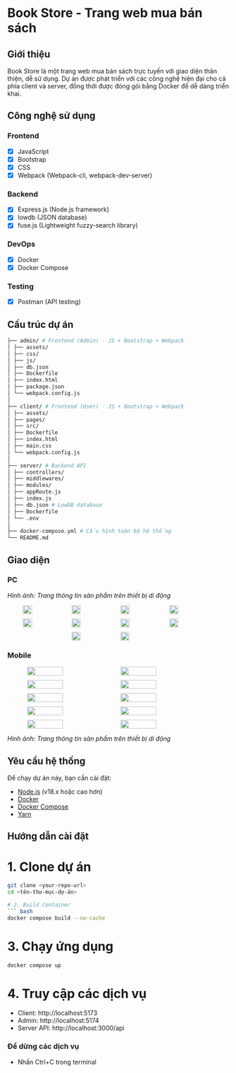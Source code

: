 # Book Store - Trang web mua bán sách

## Giới thiệu

Book Store là một trang web mua bán sách trực tuyến với giao diện thân thiện, dễ sử dụng. Dự án được phát triển với các công nghệ hiện đại cho cả phía client và server, đồng thời được đóng gói bằng Docker để dễ dàng triển khai.

## Công nghệ sử dụng

### Frontend

- [x] JavaScript
- [x] Bootstrap
- [x] CSS
- [x] Webpack (Webpack-cli, webpack-dev-server)

### Backend

- [x] Express.js (Node.js framework)
- [x] lowdb (JSON database)
- [x] fuse.js (Lightweight fuzzy-search library)

### DevOps

- [x] Docker
- [x] Docker Compose

### Testing

- [x] Postman (API testing)

## Cấu trúc dự án

```bash
├── admin/ # Frontend (Admin) - JS + Bootstrap + Webpack
│ ├── assets/
│ ├── css/
│ ├── js/
│ ├── db.json
│ ├── Dockerfile
│ ├── index.html
│ ├── package.json
│ └── webpack.config.js
│
├── client/ # Frontend (User) - JS + Bootstrap + Webpack
│ ├── assets/
│ ├── pages/
│ ├── src/
│ ├── Dockerfile
│ ├── index.html
│ ├── main.css
│ └── webpack.config.js
│
├── server/ # Backend API
│ ├── controllers/
│ ├── middlewares/
│ ├── modules/
│ ├── appRoute.js
│ ├── index.js
│ ├── db.json # LowDB database
│ ├── Dockerfile
│ └── .env
│
├── docker-compose.yml # Cấu hình toàn bộ hệ thống
└── README.md
```

## Giao diện

### PC

_Hình ảnh: Trang thông tin sản phẩm trên thiết bị di động_

<div style="display: flex; flex-wrap: wrap; gap: 10px; justify-content: center;">
    <img src="./pages/pc/AboutUs.png" width="20%" />
    <img src="./pages/pc/Auth.png" width="20%" />
    <img src="./pages/pc/Blog-Body.png" width="20%" />
    <img src="./pages/pc/Cart-Empty.png" width="20%" />
    <img src="./pages/pc/Cart.png" width="20%" />
    <img src="./pages/pc/Checkout-Empty.png" width="20%" />
    <img src="./pages/pc/Checkout.png" width="20%" />
    <img src="./pages/pc/Home-Bars.png" width="20%" />
    <img src="./pages/pc/Home.png" width="20%" />
    <img src="./pages/pc/Wishlist-Empty.png" width="20%" />
</div>

### Mobile

<div style="display: flex; flex-wrap: wrap; gap: 10px; justify-content: center;">
    <img src="./pages/mobile/AboutUs.png" width="40%" />
    <img src="./pages/mobile/Auth.png" width="40%" />
    <img src="./pages/mobile/Blog-Body.png" width="40%" />
    <img src="./pages/mobile/Cart-Empty.png" width="40%" />
    <img src="./pages/mobile/Cart.png" width="40%" />
    <img src="./pages/mobile/Checkout-Empty.png" width="40%" />
    <img src="./pages/mobile/Checkout.png" width="40%" />
    <img src="./pages/mobile/Home-Bars.png" width="40%" />
    <img src="./pages/mobile/Home.png" width="40%" />
    <img src="./pages/mobile/Wishlist-Empty.png" width="40%" />
</div>

_Hình ảnh: Trang thông tin sản phẩm trên thiết bị di động_

## Yêu cầu hệ thống

Để chạy dự án này, bạn cần cài đặt:

- [Node.js](https://nodejs.org/) (v18.x hoặc cao hơn)
- [Docker](https://www.docker.com/get-started)
- [Docker Compose](https://docs.docker.com/compose/install/)
- [Yarn](https://yarnpkg.com/getting-started/install)

## Hướng dẫn cài đặt

# 1. Clone dự án

````bash
git clone <your-repo-url>
cd <tên-thư-mục-dự-án>

# 2. Build Container
``` bash
docker compose build --no-cache
````

# 3. Chạy ứng dụng

```bash
docker compose up
```

# 4. Truy cập các dịch vụ

- Client: http://localhost:5173
- Admin: http://localhost:5174
- Server API: http://localhost:3000/api

### Để dừng các dịch vụ

- Nhấn Ctrl+C trong terminal
